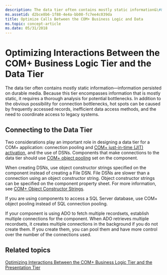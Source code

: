```yaml
---
description: The data tier often contains mostly static information&\#8212;information persisted on durable media.
ms.assetid: d2bce8b6-1f88-4e4a-bb08-fc7ee4c039da
title: Optimize Calls Between the COM+ Business Logic and Data
ms.topic: concept-article
ms.date: 05/31/2018
---
```


# Optimizing Interactions Between the COM+ Business Logic Tier and the Data Tier

The data tier often contains mostly static information—information persisted on durable media. Because this tier encompasses information that is mostly static, it requires a thorough analysis for potential bottlenecks. In addition to the obvious possibility for connection bottlenecks, hot spots can be caused by frequently accessed records, inefficient data access methods, and the need to coordinate access to legacy systems.

## Connecting to the Data Tier

Two considerations play an important role in designing a data tier for a COM+ application: connection pooling and [COM+ just-in-time (JIT) activation](com--just-in-time-activation.md), and the use of DSNs. Components that make connections to the data tier should use [COM+ object pooling](com--object-pooling.md) set on the component.

When creating DSNs, use object constructor strings specified on the component instead of creating a File DSN. File DSNs are slower than a connection using an object constructor string. Object constructor strings can be specified on the component property sheet. For more information, see [COM+ Object Constructor Strings](com--object-constructor-strings.md).

If you are using components to access a SQL Server database, use COM+ object pooling instead of SQL connection pooling.

If your component is using ADO to fetch multiple recordsets, establish multiple connections for the component. When ADO retrieves multiple recordsets, it creates multiple connections in the background if you do not create them. If you create them, you can pool them and have more control over the number of the connections used.

## Related topics

<dl> <dt>

[Optimizing Interactions Between the COM+ Business Logic Tier and the Presentation Tier](optimizing-interactions-between-the-com--business-logic-tier-and-the-presentation-tier.md)
</dt> </dl>

 

 



